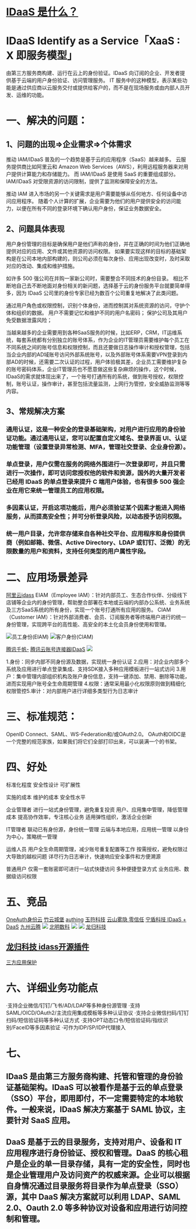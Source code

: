 
# [IDaaS 是什么？](https://www.zhihu.com/question/47888930)

# IDaaS  Identify as a Service「XaaS : X 即服务模型」
由第三方服务商构建、运行在云上的身份验证。IDaaS 向订阅的企业、开发者提供基于云端的用户身份验证、访问管理服务。
IT 服务中的这种模型，表示某些功能是通过供应商以云服务交付或提供给客户的，而不是在现场服务或由内部人员开发、运维的功能。


# 一、解决的问题：

## 1、问题的出现=>企业需求=>个体需求
推动 IAM/IDaaS 普及的一个趋势是基于云的应用程序（SaaS）越来越多。 
云服务提供商比如阿里云和 Amazon Web Services（AWS），利用远程服务器来对用户提供计算能力和存储能力。
而 IAM/IDaaS 是使用 SaaS 的重要组成部分。 
IAM/IDaaS 对受限资源的访问限制，提供了监测和保障安全的方法。

推动 IAM 进入市场的另一个关键需求是用户需要能够从任何地方、任何设备中访问应用程序。 
随着个人计算的扩展，企业需要为他们的用户提供安全的访问能力，以便在所有不同的登录环境下确认用户身份，保证业务数据安全。


## 2、问题具体表现
用户身份管理的目标是确保用户是他们声称的身份，并在正确的时间为他们正确地提供对应的应用、文件或其他资源的访问权限。
如果要实现这样的目标的基础架构是在公司本地内部构建的，则公司必须在每次身份、应用出现改变时，及时采取对应的改动、集成和维护措施。

如许多 500 强公司在并购一家新公司时，需要整合不同技术的身份目录。
相比不断地自己去不断地面对身份相关的新问题，选择基于云的身份服务平台就要简单得多，因为 IDaaS 公司里的身份专家已经为数百个公司重复地解决了此类问题。

通过用户角色或权限控制，识别个体身份，进而控制其对系统资源的访问，守护个体和组织的数据。
用户不需要记忆和维护不同的用户名密码；
保护公司及其用户免受数据泄露风险；

当越来越多的企业需要用到各种SaaS服务的时候，比如ERP，CRM，IT运维系统，每套系统都有分别独立的账号体系，作为企业的IT管理员需要维护每个员工在不同系统之间的账号信息和权限控制，而且还要做日志操作审计和授权管理，包括当企业内部的AD域账号访问外部系统账号，以及外部账号体系需要VPN登录到内部AD的时候，还需要二次认证的过程，用户体验极其差，企业员工需要维护复杂的账号密码体系，企业IT管理员也不愿意做这些复杂麻烦的操作，这个时候，IDaaS的需求就体现出来了，一个账号打通所有的系统，做到账号授权，权限控制，账号认证，操作审计，甚至包括流量监测，上网行为管控，安全威胁监测等等内容。

## 3、常规解决方案
### 通用认证，这是一种安全的登录基础架构，对用户进行应用的身份验证功能。通过通用认证，您可以配置自定义域名、登录界面 UI、认证功能管理（设置登录异常检测、MFA，管理社交登录、企业身份源）。 
### 单点登录，用户仅需在服务的网络外围进行一次登录即可，并且只需进行一次操作，即可访问您授权他的软件和资源，国外的大量开发者已经用 IDaaS 的单点登录来提升 C 端用户体验，也有很多 500 强企业在用它来统一管理员工的应用权限。 
### 多因素认证，开启这项功能后，用户必须验证某个因素才能进入网络服务，从而提高安全性；并可分析登录风险，以动态授予访问权限。 
### 统一用户目录，允许您存储来自各种社交平台、应用程序和身份提供商（例如邮箱、微信、Active Directory、LDAP 或钉钉、泛微）的无限数量的用户和资料，支持任何类型的用户属性字段。




# 二、应用场景差异
[阿里云idass](https://help.aliyun.com/document_detail/112323.html)
EIAM（Employee IAM）：针对内部员工、生态合作伙伴、分级线下店铺等企业内的身份管理，帮助整合部署在本地或云端的内部办公系统、业务系统及三方SaaS系统的所有身份，实现一个账号打通所有应用的服务。
CIAM（Customer IAM）：针对外部消费者、会员、订阅服务者等终端用户进行的统一身份管理，实现跨平台的高性能、高安全的本土化会员身份使用和管理。

![员工身份(EIAM)](https://help-static-aliyun-doc.aliyuncs.com/assets/img/zh-CN/8885827261/p298331.png)
![客户身份(CIAM)](https://help-static-aliyun-doc.aliyuncs.com/assets/img/zh-CN/8885827261/p298345.png)

[腾讯千帆-](https://qianfan.cloud.tencent.com/)
[腾讯云账号连接器IDaaS](https://cloud.tencent.com/product/tcid)
![](https://pic1.zhimg.com/80/v2-77d74b2d7e0c8eb85f3e5fb76844549e_720w.jpg)

1.身份：同步内部不同身份源及数据，实现统一身份认证
2.应用：对企业内部多个系统及应用进行单点登录集成、支持SDK接入多种应用模板进行一站式访问
3.用户：集中管理内部组织机构及账户身份信息，支持一键添加、禁用、删除等功能，进而实现用户账号全生命周期管理
4.权限：通常采用最小化权限原则做到精细化权限管控5.审计：对内部用户进行详细多类型行为日志审计



# 三、标准规范：
OpenID Connect、SAML、WS-Federation和/或OAuth2.0。
OAuth和OIDC是一个完整的规范家族，如果我们将它们全部打印出来，可以装满一个的书架。

# 四、好处
标准化程度
安全性设计
可扩展性

实施的成本
维护的成本
安全性水平

企业管理者
进行一站式身份管理，避免重复投资
用户、应用集中管理，降低管理成本
提高协作效率，专注核心业务
适用弹性组织，激活企业创新

IT管理者
联动已有身份源，身份统一管理
云端与本地应用，应用统一管理
以身份为中心，策略统一管理

运维人员
用户全生命周期管理，减少账号重复配置等工作
按需授权，避免权限过大导致的越权问题
详尽行为日志审计，快速响应安全事件和方便溯源

普通用户
仅需一套账密即可进行一站式快捷访问
多种便捷登录方式
业务应用、数据级访问权限



# 五、竞品
[OneAuth身份云](https://www.oneauth.cn/)
[竹云城堡](https://www.bccastle.com/)
[authing](https://www.authing.cn/)
[玉符科技](https://www.yufuid.com/)
[云山雾隐 零信任](https://yunshanwuyin.com/)
[宁盾科技 IDaaS + DaaS](https://www.nington.com/)
[九州云腾](https://www.idsmanager.com/)
![](https://www.idsmanager.com/frontend/v2/images/server/biglogo.png)
[北明数科](https://www.digibms.com/product/52)
![](https://cos.ap-guangzhou.myqcloud.com/beplant-filer-context-1259412214/%E4%BA%A7%E5%93%81%E8%93%9D%E5%9B%BE-52d2f976-4150-4940-94bb-fe3dedeea3c5.jpg)
![](https://pica.zhimg.com/80/v2-f13083959cde52cddd08893dfe95f7e1_720w.jpg)
[龙归科技 ](http://arkid.cc/)
## [龙归科技 idass开源插件](https://gitee.com/longguikeji/arkid)

[三方应用保护](https://www.dsphere.com.cn/security/icon1)

# 六、详细业务功能点

·支持企业微信/钉钉/飞书/AD/LDAP等多种身份源管理
·支持SAML/OICD/OAuth2/主流应用集成模板等多种认证协议
·支持企业微信扫码/钉钉扫码/短信验证码等多种认证方式
·支持OPT动态口令/短信验证码/指纹识别/FacelD等多因素验证
·可作为IDP/SP/IDP代理接入

# 七、
## IDaaS 是由第三方服务商构建、托管和管理的身份验证基础架构。IDaaS 可以被看作是基于云的单点登录（SSO）平台，即用即付，不一定需要特定的本地软件。一般来说，IDaaS 解决方案基于 SAML 协议，主要针对 SaaS 应用。
## DaaS 是基于云的目录服务，支持对用户、设备和 IT 应用程序进行身份验证、授权和管理。DaaS 的核心租户是企业的单一目录存储，具有一定的安全性，同时也是企业管理用户及访问资产的权威来源。企业可以根据自身情况通过目录服务将目录作为单点登录（SSO）源，其中 DaaS 解决方案就可以利用 LDAP、SAML 2.0、Oauth 2.0 等多种协议对设备和应用进行访问控制和管理。
